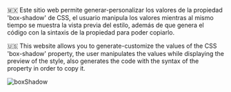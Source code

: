 🇲🇽 Este sitio web permite generar-personalizar los valores de la propiedad 'box-shadow' de CSS, el usuario manipula los valores mientras al mismo tiempo se muestra la vista previa 
   del estilo, además de que genera el código con la sintaxis de la propiedad para poder copiarlo.

🇺🇸 This website allows you to generate-customize the values ​​of the CSS 'box-shadow' property, the user manipulates the values ​​while displaying the preview of the style, also 
   generates the code with the syntax of the property in order to copy it.

![boxShadow](https://github.com/MauricioBarrueta/boxShadowGenerator/assets/60496232/5b8540cb-870c-4643-84f0-ab9d4be481ea)
